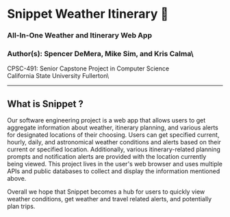 # Snippet Weather Itinerary 📒
### All-In-One Weather and Itinerary Web App

### Author(s): Spencer DeMera, Mike Sim, and Kris Calma\

CPSC-491: Senior Capstone Project in Computer Science\
California State University Fullerton\

---

## What is Snippet ?
Our software engineering project is a web app that allows users to get aggregate information about weather, itinerary planning, and various alerts for designated locations of their choosing. Users can get specified current, hourly, daily, and astronomical weather conditions and alerts based on their current or specified location. Additionally, various itinerary-related planning prompts and notification alerts are provided with the location currently being viewed. This project lives in the user's web browser and uses multiple APIs and public databases to collect and display the information mentioned above.

Overall we hope that Snippet becomes a hub for users to quickly view weather conditions, get weather and travel related alerts, and potentially plan trips.
